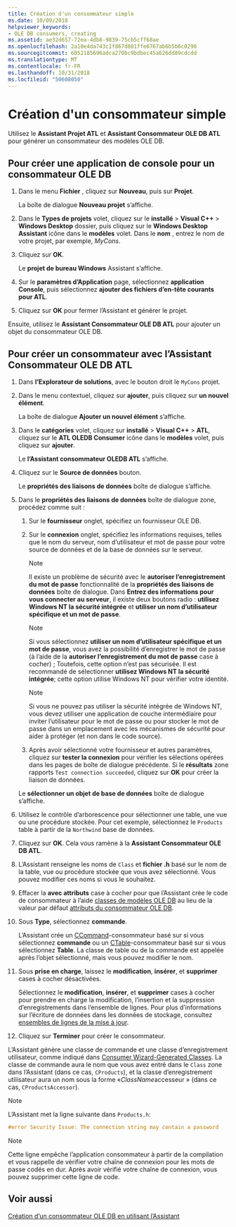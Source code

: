 ```yaml
---
title: Création d'un consommateur simple
ms.date: 10/09/2018
helpviewer_keywords:
- OLE DB consumers, creating
ms.assetid: ae32d657-72ea-4db8-9839-75cb5cff68ae
ms.openlocfilehash: 2a10e4da743c1f867d801ffe6767ab6b5b6c0290
ms.sourcegitcommit: 6052185696adca270bc9bdbec45a626dd89cdcdd
ms.translationtype: MT
ms.contentlocale: fr-FR
ms.lasthandoff: 10/31/2018
ms.locfileid: "50608050"
---
```

# <a name="creating-a-simple-consumer"></a>Création d'un consommateur simple

Utilisez le **Assistant Projet ATL** et **Assistant Consommateur OLE DB ATL** pour générer un consommateur des modèles OLE DB.

## <a name="to-create-a-console-application-for-an-ole-db-consumer"></a>Pour créer une application de console pour un consommateur OLE DB

1. Dans le menu **Fichier** , cliquez sur **Nouveau**, puis sur **Projet**.

   La boîte de dialogue **Nouveau projet** s’affiche.

1. Dans le **Types de projets** volet, cliquez sur le **installé** > **Visual C++** > **Windows Desktop** dossier, puis cliquez sur le **Windows Desktop Assistant** icône dans le **modèles** volet. Dans le **nom** , entrez le nom de votre projet, par exemple, *MyCons*.

1. Cliquez sur **OK**.

   Le **projet de bureau Windows** Assistant s’affiche.

1. Sur le **paramètres d’Application** page, sélectionnez **application Console**, puis sélectionnez **ajouter des fichiers d’en-tête courants pour ATL**.

1. Cliquez sur **OK** pour fermer l’Assistant et générer le projet.

Ensuite, utilisez le **Assistant Consommateur OLE DB ATL** pour ajouter un objet du consommateur OLE DB.

## <a name="to-create-a-consumer-with-the-atl-ole-db-consumer-wizard"></a>Pour créer un consommateur avec l’Assistant Consommateur OLE DB ATL

1. Dans **l’Explorateur de solutions**, avec le bouton droit le `MyCons` projet.

1. Dans le menu contextuel, cliquez sur **ajouter**, puis cliquez sur **un nouvel élément**.

   La boîte de dialogue **Ajouter un nouvel élément** s’affiche.

1. Dans le **catégories** volet, cliquez sur **installé** > **Visual C++** > **ATL**, cliquez sur le **ATL OLEDB Consumer** icône dans le **modèles** volet, puis cliquez sur **ajouter**.

   Le **l’Assistant consommateur OLEDB ATL** s’affiche.

1. Cliquez sur le **Source de données** bouton.

   Le **propriétés des liaisons de données** boîte de dialogue s’affiche.

1. Dans le **propriétés des liaisons de données** boîte de dialogue zone, procédez comme suit :

    1. Sur le **fournisseur** onglet, spécifiez un fournisseur OLE DB.

    1. Sur le **connexion** onglet, spécifiez les informations requises, telles que le nom du serveur, nom d’utilisateur et mot de passe pour votre source de données et de la base de données sur le serveur.

       > [!NOTE]
       > Il existe un problème de sécurité avec le **autoriser l’enregistrement du mot de passe** fonctionnalité de la **propriétés des liaisons de données** boîte de dialogue. Dans **Entrez des informations pour vous connecter au serveur**, il existe deux boutons radio : **utilisez Windows NT la sécurité intégrée** et **utiliser un nom d’utilisateur spécifique et un mot de passe**.

       > [!NOTE]
       > Si vous sélectionnez **utiliser un nom d’utilisateur spécifique et un mot de passe**, vous avez la possibilité d’enregistrer le mot de passe (à l’aide de la **autoriser l’enregistrement du mot de passe** case à cocher) ; Toutefois, cette option n’est pas sécurisée. Il est recommandé de sélectionner **utilisez Windows NT la sécurité intégrée**; cette option utilise Windows NT pour vérifier votre identité.

       > [!NOTE]
       > Si vous ne pouvez pas utiliser la sécurité intégrée de Windows NT, vous devez utiliser une application de couche intermédiaire pour inviter l’utilisateur pour le mot de passe ou pour stocker le mot de passe dans un emplacement avec les mécanismes de sécurité pour aider à protéger (et non dans le code source).

   1. Après avoir sélectionné votre fournisseur et autres paramètres, cliquez sur **tester la connexion** pour vérifier les sélections opérées dans les pages de boîte de dialogue précédente. Si le **résultats** zone rapports `Test connection succeeded`, cliquez sur **OK** pour créer la liaison de données.

   Le **sélectionner un objet de base de données** boîte de dialogue s’affiche.

1. Utilisez le contrôle d’arborescence pour sélectionner une table, une vue ou une procédure stockée. Pour cet exemple, sélectionnez le `Products` table à partir de la `Northwind` base de données.

1. Cliquez sur **OK**. Cela vous ramène à la **Assistant Consommateur OLE DB ATL**.

1. L’Assistant renseigne les noms de `Class` et **fichier .h** basé sur le nom de la table, vue ou procédure stockée que vous avez sélectionné. Vous pouvez modifier ces noms si vous le souhaitez.

1. Effacer la **avec attributs** case à cocher pour que l’Assistant crée le code de consommateur à l’aide [classes de modèles OLE DB](../../data/oledb/ole-db-consumer-templates-reference.md) au lieu de la valeur par défaut [attributs du consommateur OLE DB](../../windows/ole-db-consumer-attributes.md).

1. Sous **Type**, sélectionnez **commande**.

   L’Assistant crée un [CCommand](../../data/oledb/ccommand-class.md)-consommateur basé sur si vous sélectionnez **commande** ou un [CTable](../../data/oledb/ctable-class.md)-consommateur basé sur si vous sélectionnez **Table**. La classe de table ou de la commande est appelée après l’objet sélectionné, mais vous pouvez modifier le nom.

1. Sous **prise en charge**, laissez le **modification**, **insérer**, et **supprimer** cases à cocher désactivées.

   Sélectionnez le **modification**, **insérer**, et **supprimer** cases à cocher pour prendre en charge la modification, l’insertion et la suppression d’enregistrements dans l’ensemble de lignes. Pour plus d’informations sur l’écriture de données dans les données de stockage, consultez [ensembles de lignes de la mise à jour](../../data/oledb/updating-rowsets.md).

1. Cliquez sur **Terminer** pour créer le consommateur.

L’Assistant génère une classe de commande et une classe d’enregistrement utilisateur, comme indiqué dans [Consumer Wizard-Generated Classes](../../data/oledb/consumer-wizard-generated-classes.md). La classe de commande aura le nom que vous avez entré dans le `Class` zone dans l’Assistant (dans ce cas, `CProducts`), et la classe d’enregistrement utilisateur aura un nom sous la forme «*ClassName*accesseur » (dans ce cas, `CProductsAccessor`).

> [!NOTE]
> L’Assistant met la ligne suivante dans `Products.h`:

```cpp
#error Security Issue: The connection string may contain a password
```

> [!NOTE]
> Cette ligne empêche l’application consommateur à partir de la compilation et vous rappelle de vérifier votre chaîne de connexion pour les mots de passe codés en dur. Après avoir vérifié votre chaîne de connexion, vous pouvez supprimer cette ligne de code.

## <a name="see-also"></a>Voir aussi

[Création d’un consommateur OLE DB en utilisant l’Assistant](../../data/oledb/creating-an-ole-db-consumer-using-a-wizard.md)
